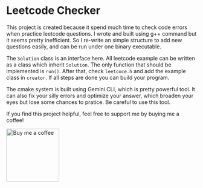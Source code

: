 # Leetcode Checker

This project is created because it spend much time to check code errors when practice leetcode questions. I wrote and built using g++ command but it seems pretty inefficient. So I re-write an simple structure to add new questions easily, and can be run under one binary executable.

The `Solution` class is an interface here. All leetcode example can be written as a class which inherit `Solution`. The only function that should be implemented is `run()`. After that, check `leetcoce.h` and add the example class in `creator`. If all steps are done you can build your program.

The cmake system is built using Gemini CLI, which is pretty powerful tool. It can also fix your silly errors and optimize your answer, which broaden your eyes but lose some chances to pratice. Be careful to use this tool.

If you find this project helpful, feel free to support me by buying me a coffee!

<a href="https://www.buymeacoffee.com/jimmyliao886" target="_blank" rel="noopener noreferrer">
<img width="140" alt="Buy me a coffee" src="https://github.com/user-attachments/assets/4eab51e0-9993-44e3-876e-8f463f17c174"/>
</a>

